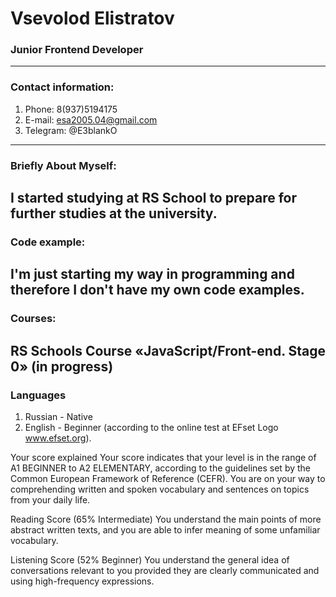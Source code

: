 # Vsevolod Elistratov
### **Junior Frontend Developer**
******
### **Contact information:**
1. Phone: 8(937)5194175
2. E-mail: esa2005.04@gmail.com
3. Telegram: @E3blankO
-------
### **Briefly About Myself:**

I started studying at RS School to prepare for further studies at the university.
------
### **Code example:**
I'm just starting my way in programming and therefore I don't have my own code examples.
-----
### **Courses:**
RS Schools Course «JavaScript/Front-end. Stage 0» (in progress)
------
### **Languages**
1. Russian - Native
2. English - Beginner (according to the online test at EFset Logo www.efset.org).

 Your score explained
Your score indicates that your level is in the range of A1 BEGINNER to A2 ELEMENTARY, according to the guidelines set by the Common European Framework of Reference (CEFR).
You are on your way to comprehending written and spoken vocabulary and sentences on topics from your daily life.

Reading Score (65% Intermediate)
You understand the main points of more abstract written texts, and you are able to infer meaning of some unfamiliar vocabulary.

Listening Score (52% Beginner)
You understand the general idea of conversations relevant to you provided they are clearly communicated and using high-frequency expressions.